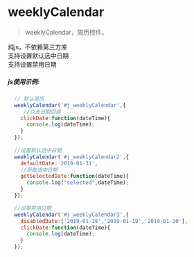 # weeklyCalendar
>weeklyCalendar，周历控件。

纯js，不依赖第三方库<br/>
支持设置默认选中日期<br/>
支持设置禁用日期<br/>

##### js使用示例:
```js
  // 默认周历
  weeklyCalendar('#j_weeklyCalendar',{
     //点击日期回调
    clickDate:function(dateTime){
      console.log(dateTime);
    }
  });  
  
  //设置默认选中日期
  weeklyCalendar('#j_weeklyCalendar2',{
    defaultDate:'2019-01-31',
    //获取选中日期
    getSelectedDate:function(dateTime){  
      console.log("selected",dateTime);
    }
  });  

  //设置禁用日期
  weeklyCalendar('#j_weeklyCalendar3',{
    disabledDate:['2019-01-18','2019-01-19','2019-01-20'],
    clickDate:function(dateTime){
      console.log(dateTime);
    }
  });  
```
